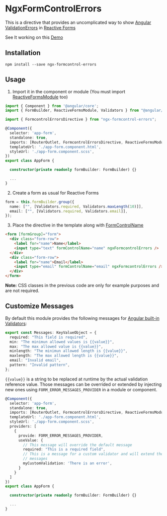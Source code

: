 # NgxFormControlErrors

This is a directive that provides an uncomplicated way to show [Angular ValidationErrors](https://angular.io/api/forms/ValidationErrors) in [Reactive Forms](https://angular.io/guide/reactive-forms)

See It working on this [Demo](https://dgonzalez870.github.io/ngx-formcontrol-errors/)

## Installation

`npm install --save ngx-formcontrol-errors`

## Usage

1. Import it in the component or module (You must import [ReactiveFormsModule](https://angular.io/api/forms/ReactiveFormsModule) too)

```typescript
import { Component } from '@angular/core';
import { FormBuilder, ReactiveFormsModule, Validators } from "@angular/forms";

import { FormcontrolErrorsDirective } from "ngx-formcontrol-errors";

@Component({
  selector: 'app-form',
  standalone: true,
  imports: [RouterOutlet, FormcontrolErrorsDirective, ReactiveFormsModule],
  templateUrl: './app-form.component.html',
  styleUrl: './app-form.component.scss',
})
export class AppForm {

  constructor(private readonly formBuilder: FormBuilder) {}

  ...
}
```

2. Create a form as usual for Reactive Forms

```typescript
form = this.formBuilder.group({
  name: ["", [Validators.required, Validators.maxLength(10)]],
  email: ["", [Validators.required, Validators.email]],
});
```

3. Place the directive in the template along with [FormControlName](https://angular.io/api/forms/FormControlName)

```html
<form [formGroup]="form">
  <div class="form-row">
    <label for="name">Name</label>
    <input type="text" formControlName="name" ngxFormcontrolErrors />
  </div>
  <div class="form-row">
    <label for="name">Email</label>
    <input type="email" formControlName="email" ngxFormcontrolErrors />
  </div>
</form>
```

**Note:** CSS classes in the previous code are only for example purposes and are not required.

## Customize Messages

By default this module provides the following messages for [Angular built-in Validators](https://angular.io/api/forms/Validators):

```typescript
export const Messages: KeyValueObject = {
  required: "This field is required",
  min: "The minimun allowed values is {{value}}",
  max: "The max allowed value is {{value}}",
  minlength: "The minimun allowed length is {{value}}",
  maxlength: "The max allowed length is {{value}}",
  email: "Invalid email",
  pattern: "Invalid pattern",
};
```

`{{value}}` is a string to be replaced at runtime by the actual validation reference value. Those messages can be overrided or extended by injecting new ones using `FORM_ERROR_MESSAGES_PROVIDER` in a module or component.


```typescript
@Component({
  selector: 'app-form',
  standalone: true,
  imports: [RouterOutlet, FormcontrolErrorsDirective, ReactiveFormsModule],
  templateUrl: './app-form.component.html',
  styleUrl: './app-form.component.scss',
  providers: [
    {
      provide: FORM_ERROR_MESSAGES_PROVIDER,
      useValue: {
        // This message will override the default message
        required: "This is a required field",
        // This is a message for a custom validator and will extend the default
        // messages
        myCustomValidation: 'There is an error',
      }
    }
  ]
})
export class AppForm {

  constructor(private readonly formBuilder: FormBuilder) {}

  ...
}
```

